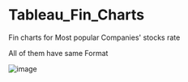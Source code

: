 # Tableau_Fin_Charts
Fin charts for Most popular Companies' stocks rate

All of them have same Format 

![image](https://github.com/Black-Spades-Z/Tableau_Fin_Charts/assets/98017802/cfe4cb65-6885-4a1d-8c31-ad1ebc7b421a)
